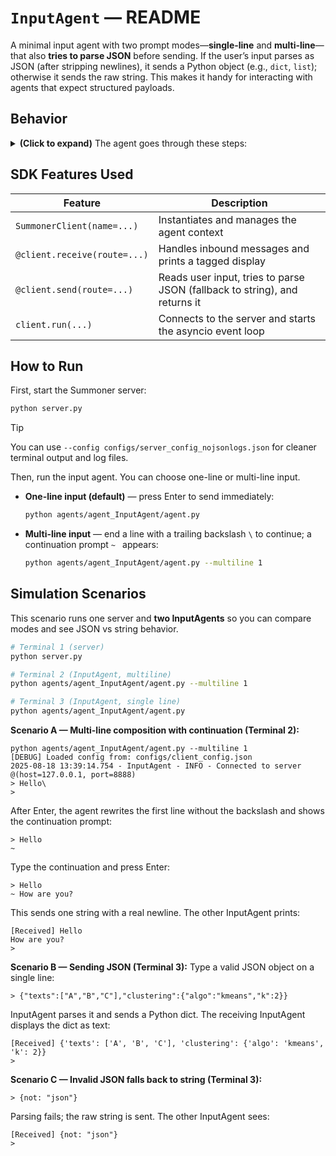 # `InputAgent` — README

A minimal input agent with two prompt modes—**single-line** and **multi-line**—that also **tries to parse JSON** before sending. If the user’s input parses as JSON (after stripping newlines), it sends a Python object (e.g., `dict`, `list`); otherwise it sends the raw string. This makes it handy for interacting with agents that expect structured payloads.

## Behavior

<details>
<summary><b>(Click to expand)</b> The agent goes through these steps:</summary>
<br>

1. On startup, the agent parses the CLI argument `--multiline 0|1` to select the input mode.

   * Default is one-line input using `ainput("> ")`.
   * Multi-line uses `multi_ainput("> ", "~ ", "\\")` with backslash continuation.

2. When a message arrives (`@client.receive(route="")`), the handler:

   * extracts `content` when the inbound payload is a dict with a `"content"` field; otherwise uses the raw message,
   * prints `[From server]` when the text starts with `"Warning:"`, or `[Received]` otherwise,
   * redraws a primary prompt indicator `> ` on the next line.

3. When sending (`@client.send(route="")`), the agent:

   * reads one line with `ainput("> ")` or multi-line with `multi_ainput("> ", "~ ", "\\")`,
   * attempts `json.loads(content.replace("\n", ""))`; if parsing succeeds, the resulting Python object is sent,
   * if parsing fails, the raw string is sent as-is.

4. The client runs continuously via `client.run(...)` until interrupted (Ctrl+C).

</details>

## SDK Features Used

| Feature                      | Description                                                                |
| ---------------------------- | -------------------------------------------------------------------------- |
| `SummonerClient(name=...)`   | Instantiates and manages the agent context                                 |
| `@client.receive(route=...)` | Handles inbound messages and prints a tagged display                       |
| `@client.send(route=...)`    | Reads user input, tries to parse JSON (fallback to string), and returns it |
| `client.run(...)`            | Connects to the server and starts the asyncio event loop                   |

## How to Run

First, start the Summoner server:

```bash
python server.py
```

> [!TIP]
> You can use `--config configs/server_config_nojsonlogs.json` for cleaner terminal output and log files.

Then, run the input agent. You can choose one-line or multi-line input.

* **One-line input (default)** — press Enter to send immediately:

  ```bash
  python agents/agent_InputAgent/agent.py
  ```

* **Multi-line input** — end a line with a trailing backslash `\` to continue; a continuation prompt `~ ` appears:

  ```bash
  python agents/agent_InputAgent/agent.py --multiline 1
  ```

## Simulation Scenarios

This scenario runs one server and **two InputAgents** so you can compare modes and see JSON vs string behavior.

```bash
# Terminal 1 (server)
python server.py

# Terminal 2 (InputAgent, multiline)
python agents/agent_InputAgent/agent.py --multiline 1

# Terminal 3 (InputAgent, single line)
python agents/agent_InputAgent/agent.py
```

**Scenario A — Multi-line composition with continuation (Terminal 2):**

```
python agents/agent_InputAgent/agent.py --multiline 1
[DEBUG] Loaded config from: configs/client_config.json
2025-08-18 13:39:14.754 - InputAgent - INFO - Connected to server @(host=127.0.0.1, port=8888)
> Hello\
> 
```

After Enter, the agent rewrites the first line without the backslash and shows the continuation prompt:

```
> Hello
~ 
```

Type the continuation and press Enter:

```
> Hello
~ How are you?
```

This sends one string with a real newline. The other InputAgent prints:

```
[Received] Hello
How are you?
> 
```

**Scenario B — Sending JSON (Terminal 3):**
Type a valid JSON object on a single line:

```
> {"texts":["A","B","C"],"clustering":{"algo":"kmeans","k":2}}
```

InputAgent parses it and sends a Python dict. The receiving InputAgent displays the dict as text:

```
[Received] {'texts': ['A', 'B', 'C'], 'clustering': {'algo': 'kmeans', 'k': 2}}
> 
```

**Scenario C — Invalid JSON falls back to string (Terminal 3):**

```
> {not: "json"}
```

Parsing fails; the raw string is sent. The other InputAgent sees:

```
[Received] {not: "json"}
> 
```

